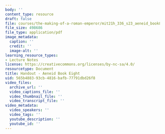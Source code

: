 ```yaml
---
body: ''
content_type: resource
draft: false
file: courses/the-making-of-a-roman-emperor/mit21h_336_s23_aeneid_book8_handout.pdf
file_size: 498686
file_type: application/pdf
image_metadata:
  caption: ''
  credit: ''
  image-alt: ''
learning_resource_types:
- Lecture Notes
license: https://creativecommons.org/licenses/by-nc-sa/4.0/
resourcetype: Document
title: Handout - Aeneid Book Eight
uid: 565b4883-93cb-4816-bafb-77791dbd26f8
video_files:
  archive_url: ''
  video_captions_file: ''
  video_thumbnail_file: ''
  video_transcript_file: ''
video_metadata:
  video_speakers: ''
  video_tags: ''
  youtube_description: ''
  youtube_id: ''
---
```

